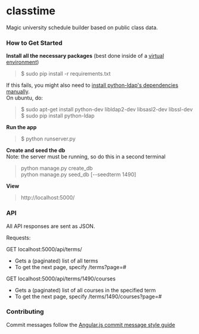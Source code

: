classtime
=========

Magic university schedule builder based on public class data.  

### How to Get Started

**Install all the necessary packages** (best done inside of a [virtual environment](http://virtualenv.readthedocs.org/en/latest/virtualenv.html))  
> $ sudo pip install -r requirements.txt

If this fails, you might also need to [install python-ldap's dependencies manually](stackoverflow.com/questions/4768446/python-cant-install-python-ldap).  
On ubuntu, do:  
> $ sudo apt-get install python-dev libldap2-dev libsasl2-dev libssl-dev
> $ sudo pip install python-ldap

**Run the app**
> $ python runserver.py

**Create and seed the db**  
Note: the server must be running, so do this in a second terminal
> python manage.py create_db  
> python manage.py seed_db [--seedterm 1490]

**View**
> http://localhost:5000/

### API

All API responses are sent as JSON.  

Requests:  

GET localhost:5000/api/terms/
- Gets a (paginated) list of all terms
- To get the next page, specify /terms?page=#

GET localhost:5000/api/terms/1490/courses
- Gets a (paginated) list of all courses in the specified term
- To get the next page, specify /terms/1490/courses?page=#

### Contributing

Commit messages follow the [Angular.js commit message style guide](https://docs.google.com/document/d/1QrDFcIiPjSLDn3EL15IJygNPiHORgU1_OOAqWjiDU5Y/edit?pli=1#)